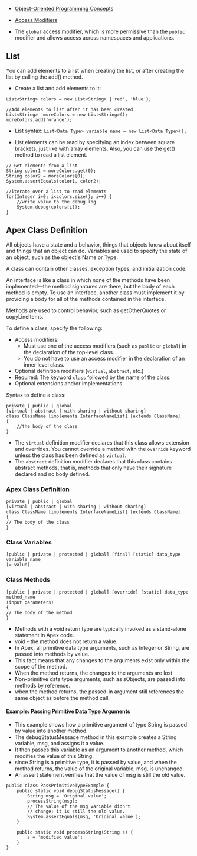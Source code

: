 
* [Object-Oriented Programming Concepts](http://java.sun.com/docs/books/tutorial/java/concepts/index.html)
* [Access Modifiers](https://developer.salesforce.com/docs/atlas.en-us.apexcode.meta/apexcode/apex_classes_access_modifiers.htm)


* The `global` access modifier, which is more permissive than the `public` modifier and allows access across namespaces and applications.

## List
You can add elements to a list when creating the list, or after creating the list by calling the add() method. 
* Create a list and add elements to it:
```apex
List<String> colors = new List<String> {'red', 'blue'};

//Add elements to list after it has been created
List<String>  moreColors = new List<String>();
moreColors.add('orange');

```
* List syntax: `List<Data Type> variable name = new List<Data Type>();`

* List elements can be read by specifying an index between square brackets, just like with array elements. Also, you can use the get() method to read a list element.

```apex
// Get elements from a list
String color1 = moreColors.get(0);
String color2 = moreColors[0];
System.assertEquals(color1, color2);

//iterate over a list to read elements
for(Integer i=0; i<colors.size(); i++) {
    //write value to the debug log
    System.debug(colors[i]);
}
```

## Apex Class Definition
All objects have a state and a behavior, things that objects know about itself and things that an object can do.
Variables are used to specify the state of an object, such as the object's Name or Type.  

A class can contain other classes, exception types, and initialization code.

An interface is like a class in which none of the methods have been implemented—the method signatures are there, but the body of each method is empty. To use an interface, another class must implement it by providing a body for all of the methods contained in the interface.

Methods are used to control behavior, such as getOtherQuotes or copyLineItems.

To define a class, specify the following:
* Access modifiers:
    * Must use one of the access modifiers (such as `public` or `global`) in the declaration of the top-level class.
    * You do not have to use an access modifier in the declaration of an inner level class.
* Optional definition modifiers (`virtual`, `abstract`, etc.)
* Required: The keyword `class` followed by the name of the class.
* Optional extensions and/or implementations

Syntax to define a class:
```apex
private | public | global 
[virtual | abstract | with sharing | without sharing]
class ClassName [implements InterfaceNameList] [extends ClassName]
{
    //the body of the class
}
```
* The `virtual` definition modifier declares that this class allows extension and overrides. You cannot override a method with the `override` keyword unless the class has been defined as `virtual`.
* The `abstract` definition modifier declares that this class contains abstract methods, that is, methods that only have their signature declared and no body defined.

### Apex Class Definition
```apex
private | public | global 
[virtual | abstract | with sharing | without sharing] 
class ClassName [implements InterfaceNameList] [extends ClassName] 
{ 
// The body of the class
}
```

### Class Variables
```apex
[public | private | protected | global] [final] [static] data_type variable_name 
[= value] 
```
### Class Methods
```apex 
[public | private | protected | global] [override] [static] data_type method_name 
(input parameters) 
{
// The body of the method
}
```
* Methods with a void return type are typically invoked as a stand-alone statement in Apex code. 
* void - the method does not return a value.
* In Apex, all primitive data type arguments, such as Integer or String, are passed into methods by value. 
* This fact means that any changes to the arguments exist only within the scope of the method.
* When the method returns, the changes to the arguments are lost.
* Non-primitive data type arguments, such as sObjects, are passed into methods by reference. 
* when the method returns, the passed-in argument still references the same object as before the method call.
#### Example: Passing Primitive Data Type Arguments
* This example shows how a primitive argument of type String is passed by value into another method.
* The debugStatusMessage method in this example creates a String variable, msg, and assigns it a value. 
* It then passes this variable as an argument to another method, which modifies the value of this String. 
* since String is a primitive type, it is passed by value, and when the method returns, the value of the original variable, msg, is unchanged. 
* An assert statement verifies that the value of msg is still the old value.
```apex
public class PassPrimitiveTypeExample {
    public static void debugStatusMessage() {
        String msg = 'Original value';
        processString(msg);
        // The value of the msg variable didn't
        // change; it is still the old value.
        System.assertEquals(msg, 'Original value');
    }

    public static void processString(String s) {
        s = 'modified value';
    }
}
```
